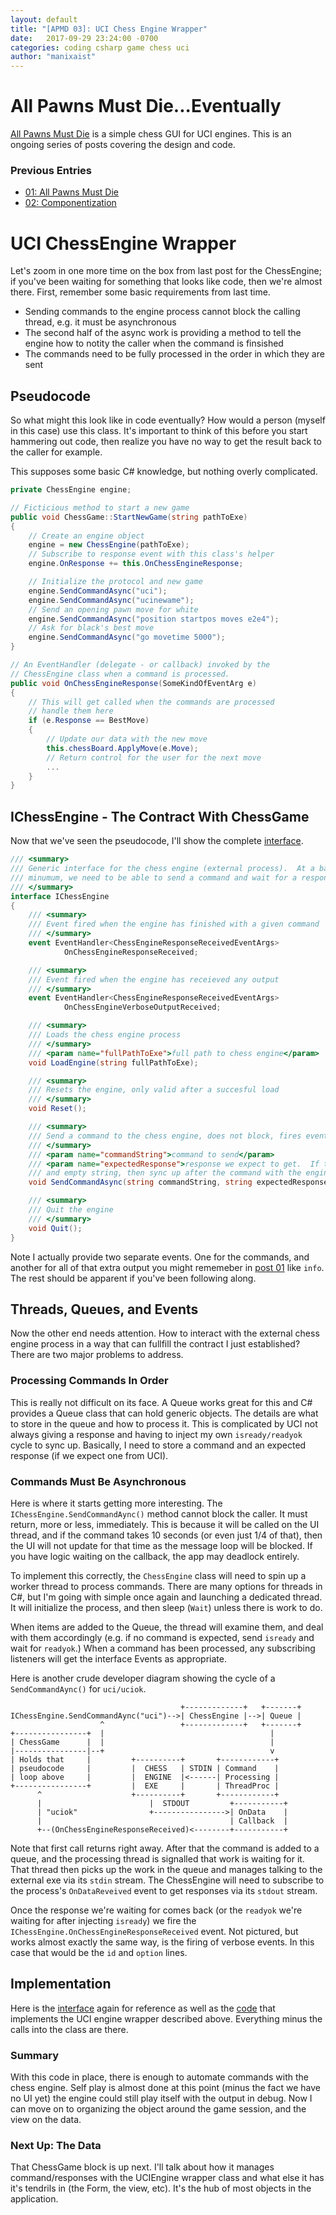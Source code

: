 ```yaml
---
layout: default
title: "[APMD 03]: UCI Chess Engine Wrapper"
date:   2017-09-29 23:24:00 -0700
categories: coding csharp game chess uci
author: "manixaist"
---
```


# All Pawns Must Die...Eventually
[All Pawns Must Die](https://github.com/manixaist/AllPawnsMustDie) is a simple chess GUI for UCI engines.  This is an ongoing series of posts covering the design and code.

### Previous Entries
* [01: All Pawns Must Die](http://manixaist.com/coding/csharp/game/chess/uci/2017/09/29/APMD-01.html)
* [02: Componentization](http://manixaist.com/coding/csharp/game/chess/uci/2017/09/29/APMD-02.html)

# UCI ChessEngine Wrapper
Let's zoom in one more time on the box from last post for the ChessEngine; if you've been waiting for something that looks like code, then we're almost there.  First, remember some basic requirements from last time.

* Sending commands to the engine process cannot block the calling thread, e.g. it must be asynchronous
* The second half of the async work is providing a method to tell the engine how to notity the caller when the command is finsished
* The commands need to be fully processed in the order in which they are sent

## Pseudocode
So what might this look like in code eventually?  How would a person (myself in this case) use this class.  It's important to think of this before you start hammering out code, then realize you have no way to get the result back to the caller for example.  

This supposes some basic C# knowledge, but nothing overly complicated.

```cs
private ChessEngine engine;

// Ficticious method to start a new game
public void ChessGame::StartNewGame(string pathToExe)
{
    // Create an engine object
    engine = new ChessEngine(pathToExe);
    // Subscribe to response event with this class's helper
    engine.OnResponse += this.OnChessEngineResponse;

    // Initialize the protocol and new game
    engine.SendCommandAsync("uci");
    engine.SendCommandAsync("ucinewame");
    // Send an opening pawn move for white
    engine.SendCommandAsync("position startpos moves e2e4");
    // Ask for black's best move
    engine.SendCommandAsync("go movetime 5000");
}

// An EventHandler (delegate - or callback) invoked by the
// ChessEngine class when a command is processed.
public void OnChessEngineResponse(SomeKindOfEventArg e)
{
    // This will get called when the commands are processed
    // handle them here
    if (e.Response == BestMove)
    {
        // Update our data with the new move
        this.chessBoard.ApplyMove(e.Move);        
        // Return control for the user for the next move
        ...
    }
}
```

## IChessEngine - The Contract With ChessGame
Now that we've seen the pseudocode, I'll show the complete [interface](https://github.com/manixaist/AllPawnsMustDie/blob/master/AllPawnsMustDie/core/IChessEngine.cs).

```cs
/// <summary>
/// Generic interface for the chess engine (external process).  At a bare
/// minumum, we need to be able to send a command and wait for a response
/// </summary>
interface IChessEngine
{
    /// <summary>
    /// Event fired when the engine has finished with a given command
    /// </summary>
    event EventHandler<ChessEngineResponseReceivedEventArgs> 
            OnChessEngineResponseReceived;

    /// <summary>
    /// Event fired when the engine has receieved any output
    /// </summary>
    event EventHandler<ChessEngineResponseReceivedEventArgs> 
            OnChessEngineVerboseOutputReceived;

    /// <summary>
    /// Loads the chess engine process
    /// </summary>
    /// <param name="fullPathToExe">full path to chess engine</param>
    void LoadEngine(string fullPathToExe);

    /// <summary>
    /// Resets the engine, only valid after a succesful load
    /// </summary>
    void Reset();

    /// <summary>
    /// Send a command to the chess engine, does not block, fires events above
    /// </summary>
    /// <param name="commandString">command to send</param>
    /// <param name="expectedResponse">response we expect to get.  If this is
    /// and empty string, then sync up after the command with the engine</param>
    void SendCommandAsync(string commandString, string expectedResponse);

    /// <summary>
    /// Quit the engine
    /// </summary>
    void Quit();
}
```

Note I actually provide two separate events.  One for the commands, and another for all of that extra output you might rememeber in [post 01](http://manixaist.com/coding/csharp/game/chess/uci/2017/09/29/APMD-01.html) like ```info```.  The rest should be apparent if you've been following along.

## Threads, Queues, and Events
Now the other end needs attention.  How to interact with the external chess engine process in a way that can fullfill the contract I just established?  There are two major problems to address.

### Processing Commands In Order
This is really not difficult on its face.  A Queue works great for this and C# provides a Queue class that can hold generic objects.  The details are what to store in the queue and how to process it.  This is complicated by UCI not always giving a response and having to inject my own ```isready/readyok``` cycle to sync up.  Basically, I need to store a command and an expected response (if we expect one from UCI).

### Commands Must Be Asynchronous
Here is where it starts getting more interesting.  The ```IChessEngine.SendCommandAync()``` method cannot block the caller.  It must return, more or less, immediately.  This is because it will be called on the UI thread, and if the command takes 10 seconds (or even just 1/4 of that), then the UI will not update for that time as the message loop will be blocked.  If you have logic waiting on the callback, the app may deadlock entirely.

To implement this correctly, the ```ChessEngine``` class will need to spin up a worker thread to process commands.  There are many options for threads in C#, but I'm going with simple once again and launching a dedicated thread.  It will initialize the process, and then sleep (```Wait```) unless there is work to do.  

When items are added to the Queue, the thread will examine them, and deal with them accordingly (e.g. if no command is expected, send ```isready``` and wait for ```readyok```.)  When a command has been processed, any subscribing listeners will get the interface Events as appropriate.

Here is another crude developer diagram showing the cycle of a ```SendCommandAync()``` for ```uci/uciok```.  
```
                                      +-------------+   +-------+
IChessEngine.SendCommandAync("uci")-->| ChessEngine |-->| Queue |
                    ^                 +-------------+   +-------+
+----------------+  |                                     |
| ChessGame      |  |                                     |
|----------------|--+                                     v
| Holds that     |         +----------+       +------------+
| pseudocode     |         |  CHESS   | STDIN | Command    |
| loop above     |         |  ENGINE  |<------| Processing |
+----------------+         |  EXE     |       | ThreadProc |
      ^                    +----------+       +------------+
      |                        |  STDOUT         +-----------+
      | "uciok"                +---------------->| OnData    |
      |                                          | Callback  |
      +--(OnChessEngineResponseReceived)<--------+-----------+
```


Note that first call returns right away.  After that the command is added to a queue, and the processing thread is signalled that work is waiting for it.  That thread then picks up the work in the queue and manages talking to the external exe via its ```stdin``` stream.   The ChessEngine will need to subscribe to the process's ```OnDataReveived``` event to get responses via its ```stdout``` stream.  

Once the response we're waiting for comes back (or the ```readyok``` we're waiting for after injecting ```isready```) we fire the ```IChessEngine.OnChessEngineResponseReceived``` event.  Not pictured, but works almost exactly the same way, is the firing of verbose events.  In this case that would be the ```id``` and ```option``` lines.

## Implementation
Here is the [interface](https://github.com/manixaist/AllPawnsMustDie/blob/master/AllPawnsMustDie/core/IChessEngine.cs) again for reference as well as the [code](https://github.com/manixaist/AllPawnsMustDie/blob/master/AllPawnsMustDie/core/UCIChessEngine.cs) that implements the UCI engine wrapper described above.  Everything minus the calls into the class are there.

### Summary
With this code in place, there is enough to automate commands with the chess engine.  Self play is almost done at this point (minus the fact we have no UI yet) the engine could still play itself with the output in debug.  Now I can move on to organizing the object around the game session, and the view on the data.

### Next Up: The Data
That ChessGame block is up next.  I'll talk about how it manages command/responses with the UCIEngine wrapper class and what else it has it's tendrils in (the Form, the view, etc). It's the hub of most objects in the application.
